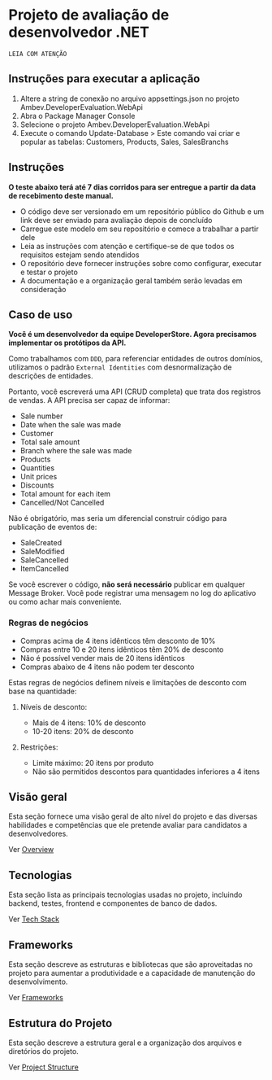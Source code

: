 # Projeto de avaliação de desenvolvedor .NET

`LEIA COM ATENÇÃO`

## Instruções para executar a aplicação
1) Altere a string de conexão no arquivo appsettings.json no projeto Ambev.DeveloperEvaluation.WebApi
1) Abra o Package Manager Console 
2) Selecione o projeto Ambev.DeveloperEvaluation.WebApi
3) Execute o comando Update-Database > Este comando vai criar e popular as tabelas: Customers, Products, Sales, SalesBranchs



## Instruções
**O teste abaixo terá até 7 dias corridos para ser entregue a partir da data de recebimento deste manual.**

- O código deve ser versionado em um repositório público do Github e um link deve ser enviado para avaliação depois de concluído
- Carregue este modelo em seu repositório e comece a trabalhar a partir dele
- Leia as instruções com atenção e certifique-se de que todos os requisitos estejam sendo atendidos
- O repositório deve fornecer instruções sobre como configurar, executar e testar o projeto
- A documentação e a organização geral também serão levadas em consideração

## Caso de uso
**Você é um desenvolvedor da equipe DeveloperStore. Agora precisamos implementar os protótipos da API.**

Como trabalhamos com `DDD`, para referenciar entidades de outros domínios, utilizamos o padrão `External Identities` com desnormalização de descrições de entidades.

Portanto, você escreverá uma API (CRUD completa) que trata dos registros de vendas. A API precisa ser capaz de informar:

* Sale number
* Date when the sale was made
* Customer
* Total sale amount
* Branch where the sale was made
* Products
* Quantities
* Unit prices
* Discounts
* Total amount for each item
* Cancelled/Not Cancelled

Não é obrigatório, mas seria um diferencial construir código para publicação de eventos de:
* SaleCreated
* SaleModified
* SaleCancelled
* ItemCancelled

Se você escrever o código, **não será necessário** publicar em qualquer Message Broker. Você pode registrar uma mensagem no log do aplicativo ou como achar mais conveniente.

### Regras de negócios

* Compras acima de 4 itens idênticos têm desconto de 10%
* Compras entre 10 e 20 itens idênticos têm 20% de desconto
* Não é possível vender mais de 20 itens idênticos
* Compras abaixo de 4 itens não podem ter desconto


Estas regras de negócios definem níveis e limitações de desconto com base na quantidade:

1. Níveis de desconto:
   - Mais de 4 itens: 10% de desconto
   - 10-20 itens: 20% de desconto

2. Restrições:
   - Limite máximo: 20 itens por produto
   - Não são permitidos descontos para quantidades inferiores a 4 itens

## Visão geral
Esta seção fornece uma visão geral de alto nível do projeto e das diversas habilidades e competências que ele pretende avaliar para candidatos a desenvolvedores.

Ver [Overview](/.doc/overview.md)

## Tecnologias
Esta seção lista as principais tecnologias usadas no projeto, incluindo backend, testes, frontend e componentes de banco de dados.

Ver [Tech Stack](/.doc/tech-stack.md)

## Frameworks
Esta seção descreve as estruturas e bibliotecas que são aproveitadas no projeto para aumentar a produtividade e a capacidade de manutenção do desenvolvimento.

Ver [Frameworks](/.doc/frameworks.md)

<!-- 
## Estrutura APIs
Esta seção inclui links para a documentação detalhada dos diferentes recursos da API:
- [API General](./docs/general-api.md)
- [Products API](/.doc/products-api.md)
- [Carts API](/.doc/carts-api.md)
- [Users API](/.doc/users-api.md)
- [Auth API](/.doc/auth-api.md)
-->

## Estrutura do Projeto
Esta seção descreve a estrutura geral e a organização dos arquivos e diretórios do projeto.

Ver [Project Structure](/.doc/project-structure.md)